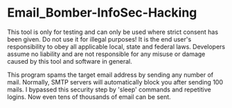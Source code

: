 # Email_Bomber-InfoSec-Hacking


This tool is only for testing and can only be used where strict consent has been given. Do not use it for illegal purposes! It is the end user's responsibility to obey all applicable local, state and federal laws. Developers assume no liability and are not responsible for any misuse or damage caused by this tool and software in general.

This program spams the target email address by sending any number of mail. 
Normally, SMTP servers will automatically block you after sending 100 mails. I bypassed this security step by 'sleep' commands and repetitive logins. Now even tens of thousands of email can be sent.
